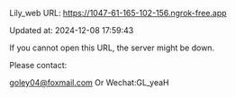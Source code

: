 Lily_web URL: https://1047-61-165-102-156.ngrok-free.app

Updated at: 2024-12-08 17:59:43

If you cannot open this URL, the server might be down.

Please contact: 

goley04@foxmail.com Or Wechat:GL_yeaH